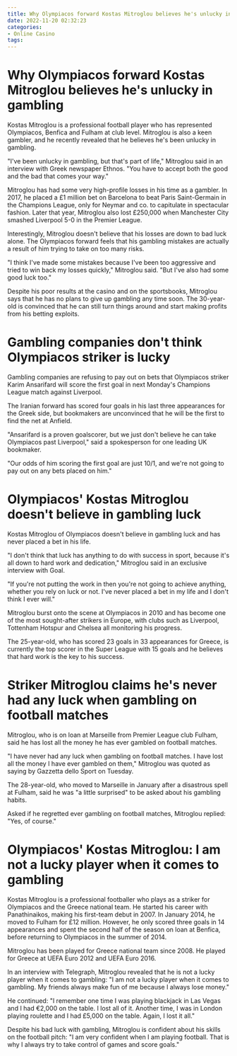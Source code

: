 ```yaml
---
title: Why Olympiacos forward Kostas Mitroglou believes he's unlucky in gambling
date: 2022-11-20 02:32:23
categories:
- Online Casino
tags:
---
```



#  Why Olympiacos forward Kostas Mitroglou believes he's unlucky in gambling

Kostas Mitroglou is a professional football player who has represented Olympiacos, Benfica and Fulham at club level. Mitroglou is also a keen gambler, and he recently revealed that he believes he's been unlucky in gambling.

"I've been unlucky in gambling, but that's part of life," Mitroglou said in an interview with Greek newspaper Ethnos. "You have to accept both the good and the bad that comes your way."

Mitroglou has had some very high-profile losses in his time as a gambler. In 2017, he placed a £1 million bet on Barcelona to beat Paris Saint-Germain in the Champions League, only for Neymar and co. to capitulate in spectacular fashion. Later that year, Mitroglou also lost £250,000 when Manchester City smashed Liverpool 5-0 in the Premier League.

Interestingly, Mitroglou doesn't believe that his losses are down to bad luck alone. The Olympiacos forward feels that his gambling mistakes are actually a result of him trying to take on too many risks.

"I think I've made some mistakes because I've been too aggressive and tried to win back my losses quickly," Mitroglou said. "But I've also had some good luck too."

Despite his poor results at the casino and on the sportsbooks, Mitroglou says that he has no plans to give up gambling any time soon. The 30-year-old is convinced that he can still turn things around and start making profits from his betting exploits.

#  Gambling companies don't think Olympiacos striker is lucky

Gambling companies are refusing to pay out on bets that Olympiacos striker Karim Ansarifard will score the first goal in next Monday's Champions League match against Liverpool.

The Iranian forward has scored four goals in his last three appearances for the Greek side, but bookmakers are unconvinced that he will be the first to find the net at Anfield.

"Ansarifard is a proven goalscorer, but we just don't believe he can take Olympiacos past Liverpool," said a spokesperson for one leading UK bookmaker.

"Our odds of him scoring the first goal are just 10/1, and we're not going to pay out on any bets placed on him."

#  Olympiacos' Kostas Mitroglou doesn't believe in gambling luck

Kostas Mitroglou of Olympiacos doesn't believe in gambling luck and has never placed a bet in his life.

"I don't think that luck has anything to do with success in sport, because it's all down to hard work and dedication," Mitroglou said in an exclusive interview with Goal.

"If you're not putting the work in then you're not going to achieve anything, whether you rely on luck or not. I've never placed a bet in my life and I don't think I ever will."

Mitroglou burst onto the scene at Olympiacos in 2010 and has become one of the most sought-after strikers in Europe, with clubs such as Liverpool, Tottenham Hotspur and Chelsea all monitoring his progress.

The 25-year-old, who has scored 23 goals in 33 appearances for Greece, is currently the top scorer in the Super League with 15 goals and he believes that hard work is the key to his success.

#  Striker Mitroglou claims he's never had any luck when gambling on football matches

Mitroglou, who is on loan at Marseille from Premier League club Fulham, said he has lost all the money he has ever gambled on football matches.

"I have never had any luck when gambling on football matches. I have lost all the money I have ever gambled on them," Mitroglou was quoted as saying by Gazzetta dello Sport on Tuesday.

The 28-year-old, who moved to Marseille in January after a disastrous spell at Fulham, said he was "a little surprised" to be asked about his gambling habits.

Asked if he regretted ever gambling on football matches, Mitroglou replied: "Yes, of course."

#  Olympiacos' Kostas Mitroglou: I am not a lucky player when it comes to gambling

Kostas Mitroglou is a professional footballer who plays as a striker for Olympiacos and the Greece national team. He started his career with Panathinaikos, making his first-team debut in 2007. In January 2014, he moved to Fulham for £12 million. However, he only scored three goals in 14 appearances and spent the second half of the season on loan at Benfica, before returning to Olympiacos in the summer of 2014.

Mitroglou has been played for Greece national team since 2008. He played for Greece at UEFA Euro 2012 and UEFA Euro 2016.

In an interview with Telegraph, Mitroglou revealed that he is not a lucky player when it comes to gambling: "I am not a lucky player when it comes to gambling. My friends always make fun of me because I always lose money." 

He continued: "I remember one time I was playing blackjack in Las Vegas and I had €2,000 on the table. I lost all of it. Another time, I was in London playing roulette and I had £5,000 on the table. Again, I lost it all."

Despite his bad luck with gambling, Mitroglou is confident about his skills on the football pitch: "I am very confident when I am playing football. That is why I always try to take control of games and score goals."